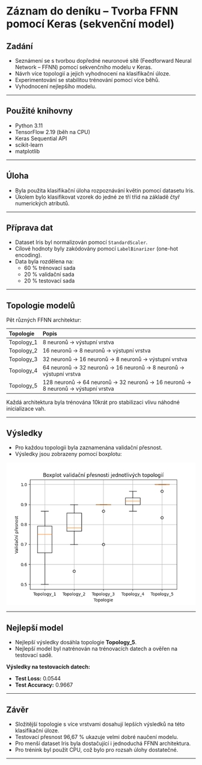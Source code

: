 # Záznam do deníku – Tvorba FFNN pomocí Keras (sekvenční model)

## Zadání
- Seznámení se s tvorbou dopředné neuronové sítě (Feedforward Neural Network – FFNN) pomocí sekvenčního modelu v Keras.
- Návrh více topologií a jejich vyhodnocení na klasifikační úloze.
- Experimentování se stabilitou trénování pomocí více běhů.
- Vyhodnocení nejlepšího modelu.

---

## Použité knihovny
- Python 3.11
- TensorFlow 2.19 (běh na CPU)
- Keras Sequential API
- scikit-learn
- matplotlib

---

## Úloha
- Byla použita klasifikační úloha rozpoznávání květin pomocí datasetu Iris.
- Úkolem bylo klasifikovat vzorek do jedné ze tří tříd na základě čtyř numerických atributů.

---

## Příprava dat
- Dataset Iris byl normalizován pomocí `StandardScaler`.
- Cílové hodnoty byly zakódovány pomocí `LabelBinarizer` (one-hot encoding).
- Data byla rozdělena na:
  - 60 % trénovací sada
  - 20 % validační sada
  - 20 % testovací sada

---

## Topologie modelů
Pět různých FFNN architektur:

| Topologie | Popis |
|:----------|:------|
| Topology_1 | 8 neuronů → výstupní vrstva |
| Topology_2 | 16 neuronů → 8 neuronů → výstupní vrstva |
| Topology_3 | 32 neuronů → 16 neuronů → 8 neuronů → výstupní vrstva |
| Topology_4 | 64 neuronů → 32 neuronů → 16 neuronů → 8 neuronů → výstupní vrstva |
| Topology_5 | 128 neuronů → 64 neuronů → 32 neuronů → 16 neuronů → 8 neuronů → výstupní vrstva |

Každá architektura byla trénována 10krát pro stabilizaci vlivu náhodné inicializace vah.

---

## Výsledky

- Pro každou topologii byla zaznamenána validační přesnost.
- Výsledky jsou zobrazeny pomocí boxplotu:

![Boxplot validační přesnosti](../images/boxplot_val_accuracy.png)

---

## Nejlepší model

- Nejlepší výsledky dosáhla topologie **Topology_5**.
- Nejlepší model byl natrénován na trénovacích datech a ověřen na testovací sadě.

**Výsledky na testovacích datech:**
- **Test Loss:** 0.0544
- **Test Accuracy:** 0.9667

---

## Závěr
- Složitější topologie s více vrstvami dosahují lepších výsledků na této klasifikační úloze.
- Testovací přesnost 96,67 % ukazuje velmi dobré naučení modelu.
- Pro menší dataset Iris byla dostačující i jednoduchá FFNN architektura.
- Pro trénink byl použit CPU, což bylo pro rozsah úlohy dostatečné.

---
